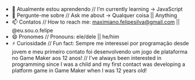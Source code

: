 - 🌱 Atualmente estou aprendendo // I’m currently learning -> JavaScript
- 💬 Pergunte-me sobre // Ask me about -> Qualquer coisa || Anything
- 📫 Contatos // How to reach me: maximiano.felipesilva@gmail.com || @eu.sou.o.felipe
- 😄 Pronomes // Pronouns: ele/dele || he/him
- ⚡ Curiosidade // Fun fact: Sempre me interessei por programação desde jovem e meu primeiro contato foi desenvolvendo um jogo de plataforma no Game Maker aos 12 anos! // I've always been interested in programming since I was a child and my first contact was developing a platform game in Game Maker when I was 12 years old!

